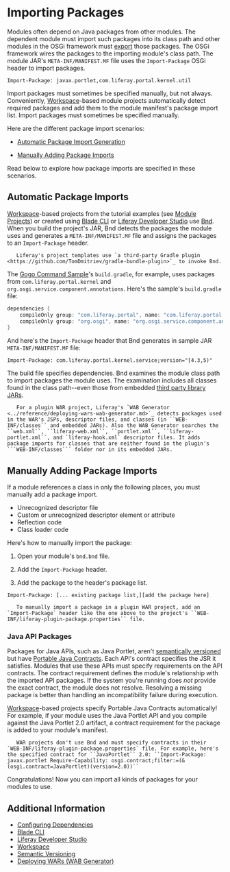 # Importing Packages

Modules often depend on Java packages from other modules. The dependent module must import such packages into its class path and other modules in the OSGi framework must [export](./exporting-packages.md) those packages. The OSGi framework wires the packages to the importing module's class path. The module JAR's `META-INF/MANIFEST.MF` file uses the `Import-Package` OSGi header to import packages.

```properties
Import-Package: javax.portlet,com.liferay.portal.kernel.util
```

Import packages must sometimes be specified manually, but not always. Conveniently, [Workspace](../../developing-applications/tooling/liferay-workspace.md)-based module projects automatically detect required packages and add them to the module manifest's package import list. Import packages must sometimes be specified manually.

Here are the different package import scenarios:

* [Automatic Package Import Generation](#automatic-package-import-generation)

* [Manually Adding Package Imports](#manually-adding-package-imports)

Read below to explore how package imports are specified in these scenarios.

## Automatic Package Imports

[Workspace](../../developing-applications/tooling/liferay-workspace.md)-based projects from the tutorial examples (see [Module Projects](./module-projects.md)) or created using [Blade CLI](../../../developing-applications/tooling/blade-cli/generating-projects-with-blade-cli.md) or [Liferay Developer Studio](../../developing-applications/tooling/developer-studio.md) use [Bnd](http://bnd.bndtools.org/). When you build the project's JAR, Bnd detects the packages the module uses and generates a `META-INF/MANIFEST.MF` file and assigns the packages to an `Import-Package` header.

```note::
   Liferay's project templates use `a third-party Gradle plugin <https://github.com/TomDmitriev/gradle-bundle-plugin>`_ to invoke Bnd.
```

The [Gogo Command Sample](https://github.com/liferay/liferay-blade-samples/tree/7.3/liferay-workspace/extensions/gogo)'s `build.gradle`, for example, uses packages from `com.liferay.portal.kernel` and `org.osgi.service.component.annotations`. Here's the sample's `build.gradle` file:

```groovy
dependencies {
    compileOnly group: "com.liferay.portal", name: "com.liferay.portal.kernel"
    compileOnly group: "org.osgi", name: "org.osgi.service.component.annotations"
}
```

And here's the `Import-Package` header that Bnd generates in sample JAR `META-INF/MANIFEST.MF` file:

```properties
Import-Package: com.liferay.portal.kernel.service;version="[4.3,5)"
```

The build file specifies dependencies. Bnd examines the module class path to import packages the module uses. The examination includes all classes found in the class path--even those from embedded [third party library JARs](./configuring-dependencies/resolving-third-party-library-package-dependencies.md).

```note::
   For a plugin WAR project, Liferay's `WAB Generator <../reference/deploying-wars-wab-generator.md>`_ detects packages used in the WAR's JSPs, descriptor files, and classes (in ``WEB-INF/classes`` and embedded JARs). Also the WAB Generator searches the ``web.xml``, ``liferay-web.xml``, ``portlet.xml``, ``liferay-portlet.xml``, and `liferay-hook.xml` descriptor files. It adds package imports for classes that are neither found in the plugin's ```WEB-INF/classes``` folder nor in its embedded JARs.
```

## Manually Adding Package Imports

If a module references a class in only the following places, you must manually add a package import.

* Unrecognized descriptor file
* Custom or unrecognized descriptor element or attribute
* Reflection code
* Class loader code

Here's how to manually import the package:

1. Open your module's `bnd.bnd` file.

1. Add the `Import-Package` header.

1. Add the package to the header's package list.

```properties
Import-Package: [... existing package list,][add the package here]
```

```note::
   To manually import a package in a plugin WAR project, add an `Import-Package` header like the one above to the project's ``WEB-INF/liferay-plugin-package.properties`` file.
```

### Java API Packages

Packages for Java APIs, such as Java Portlet, aren't [semantically versioned](./semantic-versioning.md) but have [Portable Java Contracts](https://www.osgi.org/portable-java-contract-definitions/). Each API's contract specifies the JSR it satisfies. Modules that use these APIs must specify requirements on the API contracts. The contract requirement defines the module's relationship with the imported API packages. If the system you're running does *not* provide the exact contract, the module does not resolve. Resolving a missing package is better than handling an incompatibility failure during execution.

[Workspace](../../developing-applications/tooling/liferay-workspace.md)-based projects specify Portable Java Contracts automatically! For example, if your module uses the Java Portlet API and you compile against the Java Portlet 2.0 artifact, a contract requirement for the package is added to your module's manifest.

```note::
   WAR projects don't use Bnd and must specify contracts in their `WEB-INF/liferay-plugin-package.properties` file. For example, here's the specified contract for ``JavaPortlet`` 2.0: ``Import-Package: javax.portlet Require-Capability: osgi.contract;filter:=(&(osgi.contract=JavaPortlet)(version=2.0))``
```

Congratulations! Now you can import all kinds of packages for your modules to use.

## Additional Information

* [Configuring Dependencies](./configuring-dependencies/configuring-dependencies.md)
* [Blade CLI](../../../developing-applications/tooling/blade-cli/generating-projects-with-blade-cli.md)
* [Liferay Developer Studio](../../developing-applications/tooling/developer-studio.md)
* [Workspace](../../developing-applications/tooling/liferay-workspace.md)
* [Semantic Versioning](./semantic-versioning.md)
* [Deploying WARs \(WAB Generator\)](../reference/deploying-wars-wab-generator.md)